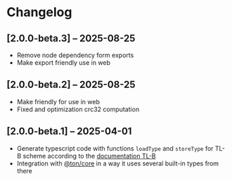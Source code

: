 # Changelog

## [2.0.0-beta.3] – 2025-08-25

- Remove node dependency form exports
- Make export friendly use in web

## [2.0.0-beta.2] – 2025-08-25

- Make friendly for use in web 
- Fixed and optimization crc32 computation

## [2.0.0-beta.1] – 2025-04-01

- Generate typescript code with functions `loadType` and `storeType` for TL-B scheme according to the [documentation TL-B](https://docs.ton.org/develop/data-formats/tl-b-language)
- Integration with [@ton/core](https://github.com/ton-org/ton-core/) in a way it uses several built-in types from there
